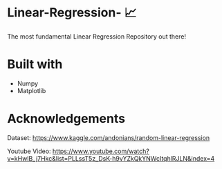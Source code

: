 # Linear-Regression- :chart_with_upwards_trend:
The most fundamental Linear Regression Repository out there! 

# Built with 
* Numpy
* Matplotlib

# Acknowledgements
Dataset: https://www.kaggle.com/andonians/random-linear-regression

Youtube Video: https://www.youtube.com/watch?v=kHwlB_j7Hkc&list=PLLssT5z_DsK-h9vYZkQkYNWcItqhlRJLN&index=4

